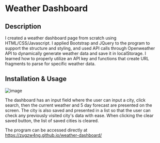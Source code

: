 # Weather Dashboard

## Description
  I created a weather dashboard page from scratch using HTML/CSS/Javascript. I applied Bootstrap and JQuery to the program to support the structure and styling, and used API calls through Openweather API to dynamically generate weather data and save it in localStorage. I learned how to properly utilize an API key and functions that create URL fragments to parse for specific weather data.

## Installation & Usage
![image](https://user-images.githubusercontent.com/88681510/134286810-5de4f31e-3bda-4f70-b8e2-2cd7d7c38a8f.png)


The dashboard has an input field where the user can input a city, click search, then the current weather and 5 day forecast are presented on the screen. The city is also saved and presented in a list so that the user can check any previously visited city's data with ease. When clicking the clear saved button, the list of saved cities is cleared. 

The program can be accessed directly at https://zugzw4ng.github.io/weather-dashboard/
